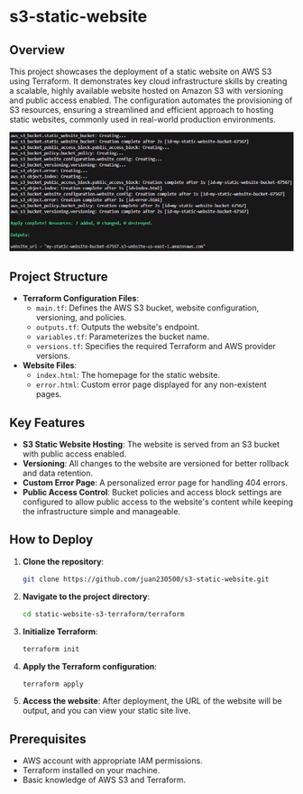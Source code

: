 # s3-static-website

## Overview

This project showcases the deployment of a static website on AWS S3 using Terraform. It demonstrates key cloud infrastructure skills by creating a scalable, highly available website hosted on Amazon S3 with versioning and public access enabled. The configuration automates the provisioning of S3 resources, ensuring a streamlined and efficient approach to hosting static websites, commonly used in real-world production environments.

![S3 Static Website](./s3-static-website.png)

## Project Structure

- **Terraform Configuration Files**:
  - `main.tf`: Defines the AWS S3 bucket, website configuration, versioning, and policies.
  - `outputs.tf`: Outputs the website's endpoint.
  - `variables.tf`: Parameterizes the bucket name.
  - `versions.tf`: Specifies the required Terraform and AWS provider versions.
- **Website Files**:
  - `index.html`: The homepage for the static website.
  - `error.html`: Custom error page displayed for any non-existent pages.

## Key Features

- **S3 Static Website Hosting**: The website is served from an S3 bucket with public access enabled.
- **Versioning**: All changes to the website are versioned for better rollback and data retention.
- **Custom Error Page**: A personalized error page for handling 404 errors.
- **Public Access Control**: Bucket policies and access block settings are configured to allow public access to the website's content while keeping the infrastructure simple and manageable.

## How to Deploy

1. **Clone the repository**:

   ```bash
   git clone https://github.com/juan230500/s3-static-website.git
   ```

2. **Navigate to the project directory**:

   ```bash
   cd static-website-s3-terraform/terraform
   ```

3. **Initialize Terraform**:

   ```bash
   terraform init
   ```

4. **Apply the Terraform configuration**:

   ```bash
   terraform apply
   ```

5. **Access the website**: After deployment, the URL of the website will be output, and you can view your static site live.

## Prerequisites

- AWS account with appropriate IAM permissions.
- Terraform installed on your machine.
- Basic knowledge of AWS S3 and Terraform.
